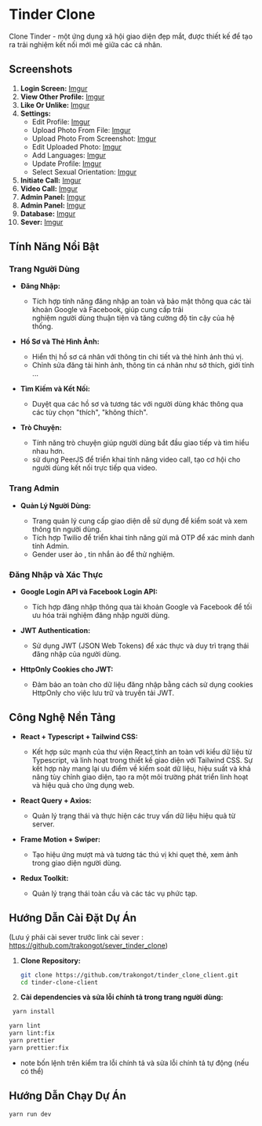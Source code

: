 # Tinder Clone

Clone Tinder - một ứng dụng xã hội giao diện đẹp mắt, được thiết kế để tạo ra trải nghiệm kết nối mới mẻ giữa các cá nhân.

## Screenshots

1. **Login Screen:**
   [Imgur](https://i.imgur.com/xePv9nh.png)
2. **View Other Profile:**
   [Imgur](https://i.imgur.com/CnX6Bej.png)
3. **Like Or Unlike:**
   [Imgur](https://i.imgur.com/KutBzuU.png)
4. **Settings:**
   - Edit Profile:
     [Imgur](https://i.imgur.com/OpjRaTP)
   - Upload Photo From File:
     [Imgur](https://i.imgur.com/eWDdIBC)
   - Upload Photo From Screenshot:
     [Imgur](https://i.imgur.com/l2tubF6)
   - Edit Uploaded Photo:
     [Imgur](https://i.imgur.com/uSLILDs)
   - Add Languages:
     [Imgur](https://i.imgur.com/6GQ95pS)
   - Update Profile:
     [Imgur](https://i.imgur.com/i1VlUsv)
   - Select Sexual Orientation:
     [Imgur](https://i.imgur.com/pv4bJ3e)
5. **Initiate Call:**
   [Imgur](https://i.imgur.com/8nTPXlv)
6. **Video Call:**
   [Imgur](https://i.imgur.com/TRVEQnA)
7. **Admin Panel:**
   [Imgur](https://i.imgur.com/a/V0N1Y8G)
8. **Admin Panel:**
   [Imgur](https://i.imgur.com/a/uD4eADi)
9. **Database:**
   [Imgur](https://i.imgur.com/T575hUz.jpg)
10. **Sever:**
    [Imgur](https://i.imgur.com/HLe30ct.png)

## Tính Năng Nổi Bật

### Trang Người Dùng

- **Đăng Nhập:**

  - Tích hợp tính năng đăng nhập an toàn và bảo mật thông qua các tài khoản Google và Facebook, giúp cung cấp trải  
    nghiệm người dùng thuận tiện và tăng cường độ tin cậy của hệ thống.

- **Hồ Sơ và Thẻ Hình Ảnh:**

  - Hiển thị hồ sơ cá nhân với thông tin chi tiết và thẻ hình ảnh thú vị.
  - Chỉnh sửa đăng tải hình ảnh, thông tin cá nhân như sở thích, giới tính ...

- **Tìm Kiếm và Kết Nối:**

  - Duyệt qua các hồ sơ và tương tác với người dùng khác thông qua các tùy chọn "thích", "không thích".

- **Trò Chuyện:**

  - Tính năng trò chuyện giúp người dùng bắt đầu giao tiếp và tìm hiểu nhau hơn.
  - sử dụng PeerJS để triển khai tính năng video call, tạo cơ hội cho người dùng kết nối trực tiếp qua video.

### Trang Admin

- **Quản Lý Người Dùng:**

  - Trang quản lý cung cấp giao diện dễ sử dụng để kiểm soát và xem thông tin người dùng.
  - Tích hợp Twilio để triển khai tính năng gửi mã OTP để xác minh danh tính Admin.
  - Gender user ảo , tin nhắn ảo để thử nghiệm.

### Đăng Nhập và Xác Thực

- **Google Login API và Facebook Login API:**

  - Tích hợp đăng nhập thông qua tài khoản Google và Facebook để tối ưu hóa trải nghiệm đăng nhập người dùng.

- **JWT Authentication:**

  - Sử dụng JWT (JSON Web Tokens) để xác thực và duy trì trạng thái đăng nhập của người dùng.

- **HttpOnly Cookies cho JWT:**

  - Đảm bảo an toàn cho dữ liệu đăng nhập bằng cách sử dụng cookies HttpOnly cho việc lưu trữ và truyền tải JWT.

## Công Nghệ Nền Tảng

- **React + Typescript + Tailwind CSS:**

  - Kết hợp sức mạnh của thư viện React,tính an toàn với kiểu dữ liệu từ Typescript, và linh hoạt trong thiết kế giao
    diện với Tailwind CSS. Sự kết hợp này mang lại ưu điểm về kiểm soát dữ liệu, hiệu suất và khả năng tùy chỉnh giao
    diện, tạo ra một môi trường phát triển linh hoạt và hiệu quả cho ứng dụng web.

- **React Query + Axios:**

  - Quản lý trạng thái và thực hiện các truy vấn dữ liệu hiệu quả từ server.

- **Frame Motion + Swiper:**

  - Tạo hiệu ứng mượt mà và tương tác thú vị khi quẹt thẻ, xem ảnh trong giao diện người dùng.

- **Redux Toolkit:**

  - Quản lý trạng thái toàn cầu và các tác vụ phức tạp.

## Hướng Dẫn Cài Đặt Dự Án
(Lưu ý phải cài sever trước link cài sever : https://github.com/trakongot/sever_tinder_clone)
1. **Clone Repository:**

   ```bash
   git clone https://github.com/trakongot/tinder_clone_client.git
   cd tinder-clone-client
   ```

2. **Cài dependencies và sửa lỗi chính tả trong trang người dùng:**

```bash
 yarn install
```

```bash
yarn lint
yarn lint:fix
yarn prettier
yarn prettier:fix
```
- note bốn lệnh trên kiểm tra lỗi chính tả và sửa lỗi chính tả tự động (nếu có thể)

## Hướng Dẫn Chạy Dự Án

```bash
yarn run dev
```

